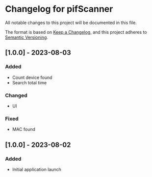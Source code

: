 ﻿# Changelog for pifScanner

All notable changes to this project will be documented in this file.

The format is based on [Keep a Changelog](https://keepachangelog.com/en/1.0.0/),
and this project adheres to [Semantic Versioning](https://semver.org/spec/v2.0.0.html).

## [1.0.0] - 2023-08-03

### Added
- Count device found
- Search total time

### Changed 
- UI

### Fixed 
- MAC found

## [1.0.0] - 2023-08-02
### Added
- Initial application launch